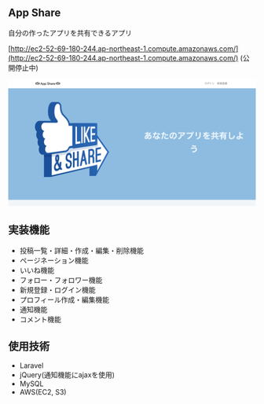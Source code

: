 ## App Share
自分の作ったアプリを共有できるアプリ

[http://ec2-52-69-180-244.ap-northeast-1.compute.amazonaws.com/](http://ec2-52-69-180-244.ap-northeast-1.compute.amazonaws.com/)
(公開停止中)

![](public/image/app-share-top.png)

## 実装機能
- 投稿一覧・詳細・作成・編集・削除機能
- ページネーション機能
- いいね機能
- フォロー・フォロワー機能
- 新規登録・ログイン機能
- プロフィール作成・編集機能
- 通知機能
- コメント機能

## 使用技術
- Laravel
- jQuery(通知機能にajaxを使用)
- MySQL
- AWS(EC2, S3)
